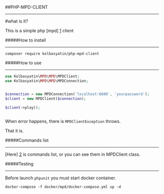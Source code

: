 ##PHP-MPD-CLIENT

- - -
\#what is it?

This is a simple php [mpd] [1] client 

#####How to install
- - -

`composer require kolbasyatin/php-mpd-client`

#####How to use
- - -

```php
use Kolbasyatin\MPD\MPD\MPDClient;
use Kolbasyatin\MPD\MPD\MPDConnection;


$connection = new MPDConnection('localhost:6600', 'yourpassword');
$client = new MPDClient($connection);

$client->play();
 
```

When error happens, there is `MPDClientException` throws. 


That it is.

#####Commands list
- - -
 [Here] [2] is commands list, or you can see them in MPDClient class.
 

#####Testing
- - -

Before launch `phpunit` you must start docker container.

`docker-compose -f docker/mpd/docker-compose.yml up -d`
 
 
 [1]: https://www.musicpd.org/
 [2]: https://www.musicpd.org/doc/html/protocol.html#command-lists
 
 
